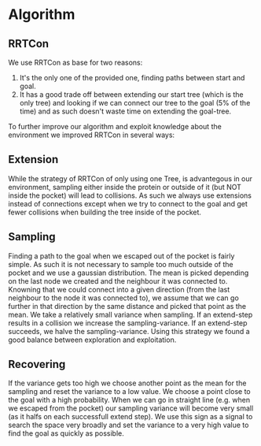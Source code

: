 # Algorithm

## RRTCon

We use RRTCon as base for two reasons:

1. It's the only one of the provided one, finding paths between start and goal.
2. It has a good trade off between extending our start tree (which is the only tree) and looking if we can connect our tree to the goal (5% of the time) and as such doesn't waste time on extending the goal-tree.

To further improve our algorithm and exploit knowledge about the environment we improved RRTCon in several ways:


## Extension

While the strategy of RRTCon of only using one Tree, is advantegous in our environment, sampling either inside the protein or outside of it (but NOT inside the pocket) will lead to collisions. As such we always use extensions instead of connections except when we try to connect to the goal and get fewer collisions when building the tree inside of the pocket.

## Sampling

Finding a path to the goal when we escaped out of the pocket is fairly simple. As such it is not necessary to sample too much outside of the pocket and we use a gaussian distribution. The mean is picked depending on the last node we created and the neighbour it was connected to. Knowning that we could connect into a given direction (from the last neighbour to the node it was connected to), we assume that we can go further in that direction by the same distance and picked that point as the mean. We take a relatively small variance when sampling. If an extend-step results in a collision we increase the sampling-variance. If an extend-step succeeds, we halve the sampling-variance. Using this strategy we found a good balance between exploration and exploitation.

## Recovering

If the variance gets too high we choose another point as the mean for the sampling and reset the variance to a low value. We choose a point close to the goal with a high probability. When we can go in straight line (e.g. when we escaped from the pocket) our sampling variance will become very small (as it halfs on each successfull extend step). We use this sign as a signal to search the space very broadly and set the variance to a very high value to find the goal as quickly as possible.
